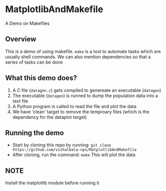 # MatplotlibAndMakefile
A Demo on Makefiles
## Overview
This is a demo of using makefile. `make` is a tool to automate tasks which are usually shell commands. We can also mention dependencies so that a series of tasks can be done
## What this demo does?
1. A C file (`datagen.c`) gets compiled to genereate an executable (`datagen`)
2. The executable (`datagen`) is runned to dump the population data into a text file
3. A Python program is called to read the file and plot the data
4. We have 'clean' target to remove the temproary files (which is the dependency for the dataplot target)
## Running the demo
- Start by cloning this repo by running: `git clone https://github.com/vishalbala-nps/MatplotlibAndMakefile`
- After cloning, run the command: `make` This will plot the data
## NOTE
Install the matplotlib module before running it
